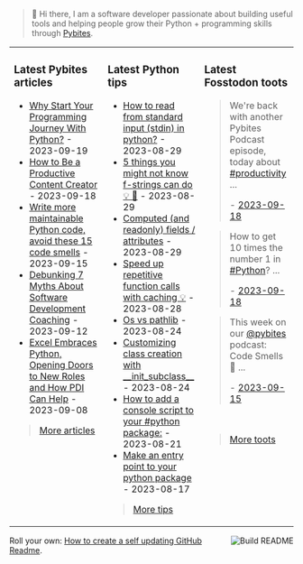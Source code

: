 > 👋 Hi there, I am a software developer passionate about building useful tools and helping people grow their Python + programming skills through <a href="https://pybit.es" target="_blank">Pybites</a>.

<table><tr><td valign="top" width="33%">

### Latest Pybites articles

<ul>

  <li><a href="https://pybit.es/articles/why-start-your-programming-journey-with-python/" target="_blank">Why Start Your Programming Journey With Python?</a> - 2023-09-19</li>

  <li><a href="https://pybit.es/articles/how-to-be-a-productive-content-creator/" target="_blank">How to Be a Productive Content Creator</a> - 2023-09-18</li>

  <li><a href="https://pybit.es/articles/write-more-maintainable-python-code-avoid-these-15-code-smells/" target="_blank">Write more maintainable Python code, avoid these 15 code smells</a> - 2023-09-15</li>

  <li><a href="https://pybit.es/articles/debunking-7-myths-about-software-development-coaching/" target="_blank">Debunking 7 Myths About Software Development Coaching</a> - 2023-09-12</li>

  <li><a href="https://pybit.es/articles/excel-embraces-python-opening-doors-to-new-roles-and-how-pdi-can-help/" target="_blank">Excel Embraces Python, Opening Doors to New Roles and How PDI Can Help</a> - 2023-09-08</li>

</ul>

> <a href="https://pybit.es/articles/" target="_blank">More articles</a>


</td><td valign="top" width="34%">

### Latest Python tips

<ul>

  <li><a href="https://github.com/bbelderbos/bobcodesit/blob/main/notes/20230829192509.md" target="_blank">How to read from standard input (stdin) in python?</a> - 2023-08-29</li>

  <li><a href="https://github.com/bbelderbos/bobcodesit/blob/main/notes/20230829122531.md" target="_blank">5 things you might not know f-strings can do 💡 🧵</a> - 2023-08-29</li>

  <li><a href="https://github.com/bbelderbos/bobcodesit/blob/main/notes/20230829122437.md" target="_blank">Computed (and readonly) fields / attributes</a> - 2023-08-29</li>

  <li><a href="https://github.com/bbelderbos/bobcodesit/blob/main/notes/20230828204211.md" target="_blank">Speed up repetitive function calls with caching 💡</a> - 2023-08-28</li>

  <li><a href="https://github.com/bbelderbos/bobcodesit/blob/main/notes/20230824175324.md" target="_blank">Os vs pathlib</a> - 2023-08-24</li>

  <li><a href="https://github.com/bbelderbos/bobcodesit/blob/main/notes/20230824103843.md" target="_blank">Customizing class creation with __init_subclass__</a> - 2023-08-24</li>

  <li><a href="https://github.com/bbelderbos/bobcodesit/blob/main/notes/20230821155645.md" target="_blank">How to add a console script to your #python package:</a> - 2023-08-21</li>

  <li><a href="https://github.com/bbelderbos/bobcodesit/blob/main/notes/20230817110202.md" target="_blank">Make an entry point to your python package</a> - 2023-08-17</li>

</ul>

> <a href="https://github.com/bbelderbos/bobcodesit" target="_blank">More tips</a>


</td><td valign="top" width="33%">

### Latest Fosstodon toots


  <blockquote>
  <p>We're back with another Pybites Podcast episode, today about <a class="mention hashtag" href="https://fosstodon.org/tags/productivity" rel="tag">#<span>productivity</span></a> ...</p>
  - <a href="https://fosstodon.org/@bbelderbos/111087349255861196" target="_blank">2023-09-18</a>
  </blockquote>

  <blockquote>
  <p>How to get 10 times the number 1 in <a class="mention hashtag" href="https://fosstodon.org/tags/Python" rel="tag">#<span>Python</span></a>? ...</p>
  - <a href="https://fosstodon.org/@bbelderbos/111086495591212835" target="_blank">2023-09-18</a>
  </blockquote>

  <blockquote>
  <p>This week on our <span class="h-card"><a class="u-url mention" href="https://fosstodon.org/@pybites">@<span>pybites</span></a></span> podcast: Code Smells 🎉 ...</p>
  - <a href="https://fosstodon.org/@bbelderbos/111068228304832301" target="_blank">2023-09-15</a>
  </blockquote>


<br>

> <a href="https://fosstodon.org/@bbelderbos" target="_blank">More toots</a>


</td></tr></table>

<a href="https://github.com/bbelderbos/bbelderbos/actions" target="_blank"><img src="https://github.com/bbelderbos/bbelderbos/workflows/Daily%20Update/badge.svg" align="right" alt="Build README"></a>Roll your own: <a href="https://pybit.es/articles/how-to-create-a-self-updating-github-readme/" target="_blank">How to create a self updating GitHub Readme</a>.